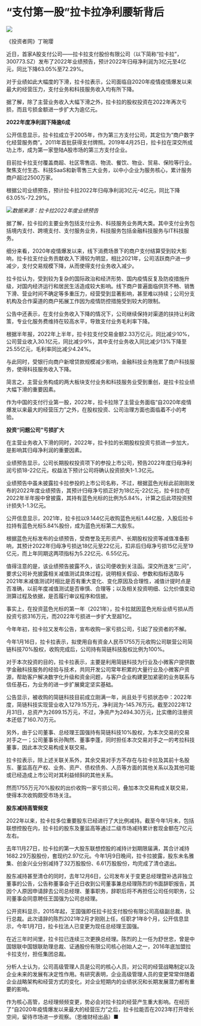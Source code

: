 # “支付第一股”拉卡拉净利腰斩背后

![](https://inews.gtimg.com/newsapp_bt/0/15581931995/1000)

《投资者网》丁琬璎

近日，首家A股支付公司——拉卡拉支付股份有限公司（以下简称“拉卡拉”，300773.SZ）发布了2022年业绩预告，预计2022年归母净利润为3亿元至4亿元，同比下降63.05%至72.29%。

对于业绩如此大幅度的下滑，拉卡拉表示，公司面临自2020年疫情疫情爆发以来最大的经营压力，支付业务和科技服务收入均有所下降。

据了解，除了主营业务收入大幅下滑之外，拉卡拉的股权投资在2022年再次亏损，而且亏损金额进一步扩大为逾亿元。

**2022年度净利润下降逾6成**

公开信息显示，拉卡拉成立于2005年，作为第三方支付公司，其定位为“商户数字化经营服务商”。2011年首批获得支付牌照。2019年4月25日，拉卡拉在深交所成功上市，成为第一家登陆A股市场的第三方支付企业。

目前拉卡拉支付覆盖商超、社区零售店、物流、餐饮、物业、贸易、保险等行业。聚焦支付生态、科技SaaS和新零售三大业务，以中小企业为服务核心，累计服务商户超过2500万家。

根据公司业绩预告，预计拉卡拉2022年归母净利润3亿元-4亿元，同比下降63.05%-72.29%。

![](https://inews.gtimg.com/newsapp_bt/0/15655133856/1000)_数据来源：拉卡拉2022年度业绩预告_

据了解，拉卡拉的主要业务包括支付业务、科技服务业务两大类。其中支付业务包括境内支付、跨境支付、支付服务业务，科技服务包括金融科技服务与IT科技服务。

细分来看，2020年疫情爆发以来，线下消费场景下的商户支付结算受到较大影响，拉卡拉支付业务贡献收入下滑较为明显，相比2021年，公司活跃商户进一步减少，支付交易规模下降，从而使得支付业务收入减少。

拉卡拉认为，受到较为复杂的国际政治和经济形势、国内疫情反复及防疫措施升级，对国内经济运行和居民生活造成较大影响。线下商户普遍面临供货不畅、销售下滑、营业时间不确定等多重压力，经营受到显著影响，甚至难以持续；公司分支机构及合作渠道的商户拓展工作因为疫情防控措施受到较大的限制。

公告中还表示，在支付业务收入下降的情况下，公司继续保持对渠道的扶持让利政策，专业化服务费维持在较高水平，导致支付业务毛利率下降。

根据半年报，2022年上半年，拉卡拉支付交易金额2.33万亿元，同比减少10%，公司营业收入30.1亿元，同比减少9%，其中支付业务收入同比减少13%下降至25.55亿元，毛利率同比减少4.24%。

与此同时，受银行向商户新增贷款规模减少影响，金融科技业务拖累了商户科技服务，使得科技服务收入下降。

简言之，主营业务构成的两大板块支付业务和科技服务业受到重创，是拉卡拉业绩大幅下滑的重要因素。

作为中国的支付行业第一股，2022年，拉卡拉除了主营业务面临“自2020年疫情爆发以来最大的经营压力”之外，在股权投资、公司治理方面也面临着不小的考验。

**投资“问题公司”亏损扩大**

在主营业务收入下滑的同时，2022年，拉卡拉的长期股权投资亏损进一步加大，是影响其归母净利润的重要因素。

业绩预告显示，公司长期股权投资项下的参投上市公司，预告2022年度归母净利润亏损18-22亿元，权益法下预计公司将确认投资损失1-1.3亿元。

业绩预告中虽未披露拉卡拉参投的上市公司名称，不过，根据蓝色光标此前刚刚发布的2022年度业绩预告，其预计归母净亏损正好为18亿元-22亿元，拉卡拉亦在2022年半年报中曾披露，其持有蓝色光标的比例为5.84%，计算之后此项投资预计损失1-1.3亿元。

公开信息显示，2021年，拉卡拉以9.144亿元收购蓝色光标1.44亿股，入股后拉卡拉持有蓝色光标5.84%股份，成为蓝色光标第二大股东。

根据蓝色光标发布的业绩预告，受商誉及无形资产、长期股权投资等减值准备影响，其预计2022年归母净亏损达18亿元至22亿元，扣非后归母净亏损15亿元至19亿元，而上年同期这两项指标为5.22亿元、6.55亿元。

值得注意的是，该业绩预告披露不久，该公司便收到关注函。深交所连发“三问”，要求公司补充披露相关减值测试具体过程，说明相关假设、参数和指标选取与2021年末减值测试时相比是否有重大变化、变化原因及合理性，减值计提时点是否准确，以前年度减值测试是否审慎、合理等；以及相关投资明细、公允价值变动测算过程及依据，是否履行审议程序和信披。

事实上，在投资蓝色光标的第一年（2021年），拉卡拉就因蓝色光标业绩亏损从而投资亏损316万元，而2022年亏损进一步扩大至超1亿。

今年年初，拉卡拉又发布公告，宣布收购一家亏损公司，引起了投资者的不解。

今年1月16日，拉卡拉表示，拟使用自有资金人民币1755万元收购公司联营公司简链科技70%股权，收购完成后，公司持有简链科技股权比例为100%。

对于本次投资的目的，拉卡拉表示，主要是利用简链科技为行业及小微客户提供数字金融科技服务的经验与技术，共同开发公司常年积累的大量行业及小微客户资源，帮助客户解决数字化升级和资金问题，与客户企业构建更加紧密的业务联系与信任基石，为业务的进一步扩展奠定坚实基础。

公告显示，被收购的简链科技目前成立刚满一年，尚且处于亏损状态中：2022年度，简链科技实现营业收入1279.15万元，净利润为-145.76万元。截至2022年12月31日，总资产为2699.15万元，不过，净资产为2494.30万元，比实缴的注册资本还低了160.70万元。

另外，由于公司董事、总经理王国强持有简链科技10%股权，为本次交易的交易对手之一；公司董事长孙陶然、董事李蓬，同时担任本次交易对手之一的考拉科技董事，因此本次交易构成关联交易。

拉卡拉表示，除上述关联关系外，其余交易对手方不存在与拉卡拉及其前十名股东、董监高在产权、业务、资产、债权债务、人员等方面的其他关系以及其他可能或已经造成上市公司对其利益倾斜的其他关系。

然而1755万元70%股权的出价收购一家亏损公司，叠加本次交易构成关联交易，使得本次收购颇受市场关注。

**股东减持高管频变**

2022年以来，拉卡拉多位重要股东已经进行了大比例减持。截至今年1月末，包括联想控股在内，拉卡拉的股东及董监高等通过二级市场减持累计套现金额在7亿元左右。

去年11月27日，拉卡拉的第一大股东联想控股的减持计划期限届满，其合计减持1682.29万股股份，套现约2.97亿元。今年1月9日晚间，拉卡拉披露，股东未名雅集、创金兴业分别减持了32万股股份、6.61万股股份，均完成了清仓退出。

股东减持甚至清仓的同时，去年12月6日，公司发布关于变更总经理暨补选非独立董事的公告，公告称董事会于近日收到公司董事兼总经理陈烈的书面辞职报告，其因个人原因申请辞去公司总经理、董事职务，辞职后将不再担任公司任何职务，公司董事会同意聘任王国强为公司总经理。

公开资料显示，2015年起，王国强即任拉卡拉支付股份有限公司高级副总裁、执行总裁。此次请辞的陈烈2021年2月才刚刚上任，任职才1年8个月，公开信息显示，今年1月7日，拉卡拉法人已变更为现任总经理王国强。

在近三年时间里，拉卡拉已连续三次更换总经理。陈烈的上一任为舒世忠，曾是中国银联中国银联助理总裁、证通股份有限公司核心创始人之一，2016年底加盟拉卡拉支付，担任集团总裁。

分析人士认为，公司高级管理人员是公司的核心人员，对公司的经营战略制定以及企业未来的发展有决定性作用。有研究表明，企业高级管理人员的变更常常伴随着企业战略架构和经营方式的变化，对企业短期内的业绩状况和长期发展潜力都有重要的影响。

作为核心高管，总经理频频变更，势必会对拉卡拉的经营产生重大影响。在经历了“自2020年疫情爆发以来最大的经营压力”之后，拉卡拉能否在2023年打开增长空间，留待市场进一步观察。（思维财经出品）■

